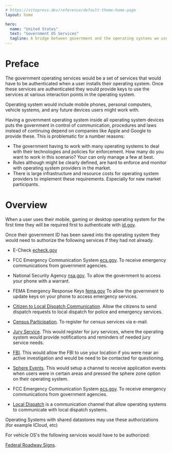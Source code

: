 ```yaml
---
# https://vitepress.dev/reference/default-theme-home-page
layout: home

hero:
  name: "United States"
  text: "Government OS Services"
  tagline: A bridge between government and the operating systems we use today.
---
```


# Preface

The government operating services would be a set of services that would have to be authenticated when a user installs their operating system. Once these services are authenticated they would provide keys to use the services at various interaction points in the operating system.

Operating system would include mobile phones, personal computers, vehicle systems, and any future devices users might work with.

Having a government operating system inside all operating system devices puts the government in control of communication, procedures and laws instead of continuing depend on companies like Apple and Google to provide these. This is problematic for a number reasons:

- The government having to work with many operating systems to deal with their technologies and policies for enforcement. How many do you want to work in this scenario? Your can only manage a few at best.
- Rules although might be clearly defined, are hard to enforce and monitor with operating system providers in the market.
- There is large infrastructure and resource costs for operating system providers to implement these requirements. Especially for new market participants.

# Overview

When a user uses their mobile, gaming or desktop operating system for the first time they will be required first to authenticate with [id.gov](./id-gov).

Once their government ID has been saved into the operating system they would need to authorize the following services if they had not already.

- E-Check [echeck.gov](/e-check/)

- FCC Emergency Communication System [ecs.gov](/ecs-gov). To receive emergency communications from government agencies.

- National Security Agency [nsa.gov](/national-security-agency). To allow the government to access your phone with a warrant.

- FEMA Emergency Response Keys [fema.gov](/fema/)
  To allow the government to update keys on your phone to access emergency services.

- [Citizen to Local Dispatch Communication](/local-dispatch/). Allow the citizens to send dispatch requests to local dispatch for police and emergency services.

- [Census Participation](/e-census/). To register for census services via e-mail.

- [Jury Service](/jury-service/). This would register for jury services, where the operating system would provide notifications and reminders of needed jury service needs.

- [FBI](./fbi). This would allow the FBI to use your location if you were near an active investigation and would be need to be contacted for questioning.

- [Sphere Events](/sphere-events/). This would setup a channel to receive application events when users were in certain areas and pressed the sphere zone option on their operating system.

- FCC Emergency Communication System [ecs.gov](/ecs-gov). To receive emergency communications from government agencies.

- [Local Dispatch](./local-dispatch/) is a communication channel that allow operating systems to communicate with local dispatch systems.

Operating Systems with shared datastores may use these authorizations (for example ICloud, etc)

For vehicle OS's the following services would have to be authorized:

[Federal Roadway Signs](/federal-roadway-signs).

